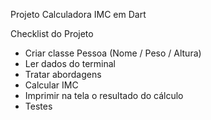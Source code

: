 Projeto Calculadora IMC em Dart

Checklist do Projeto 
- Criar classe Pessoa (Nome / Peso / Altura)​
- Ler dados do terminal​
- Tratar abordagens​
- Calcular IMC ​
- Imprimir na tela o resultado do cálculo​
- Testes​
